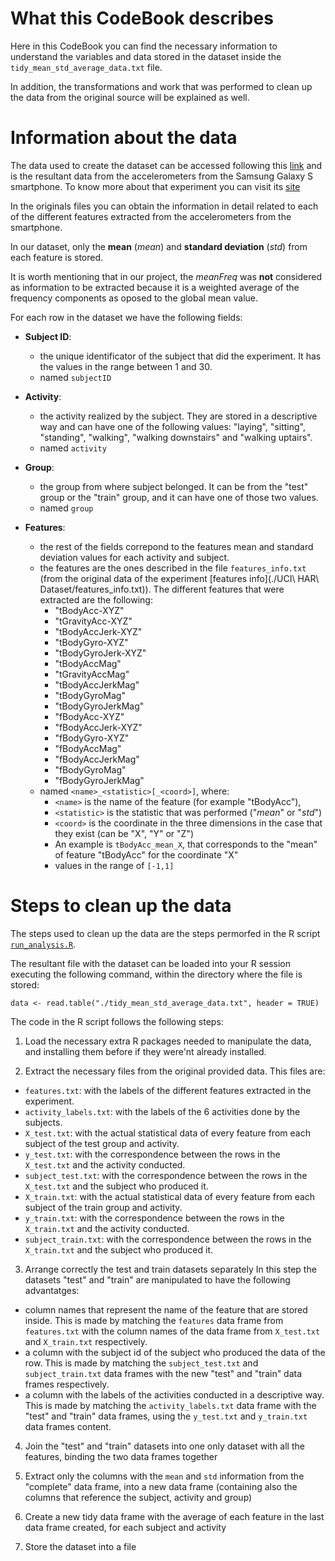 
What this CodeBook describes
============================

Here in this CodeBook you can find the necessary information to understand the variables and 
data stored in the dataset inside the `tidy_mean_std_average_data.txt` file. 

In addition, the transformations and work that was performed to clean up the data from the 
original source will be explained as well.


Information about the data
==========================

The data used to create the dataset can be accessed following this 
[link](https://d396qusza40orc.cloudfront.net/getdata%2Fprojectfiles%2FUCI%20HAR%20Dataset.zip)
and is the resultant data from the accelerometers from the Samsung Galaxy S smartphone. To 
know more about that experiment you can visit its 
[site](http://archive.ics.uci.edu/ml/datasets/Human+Activity+Recognition+Using+Smartphones)

In the originals files you can obtain the information in detail related to each of the
different features extracted from the accelerometers from the smartphone.

In our dataset, only the **mean** (_mean_) and **standard deviation** (_std_) from each
feature is stored. 

It is worth mentioning that in our project, the _meanFreq_ was **not** considered as
information to be extracted because it is a weighted average of the frequency components as
oposed to the global mean value.

For each row in the dataset we have the following fields:

* __Subject ID__: 
  - the unique identificator of the subject that did the experiment. It has the values in 
  the range between 1 and 30.
  - named `subjectID`

* __Activity__:
  - the activity realized by the subject. They are stored in a descriptive way and can have
  one of the following values: "laying", "sitting", "standing", "walking", 
  "walking downstairs" and "walking uptairs".
  - named `activity`

* __Group__:
  - the group from where subject belonged. It can be from the "test" group or the "train"
  group, and it can have one of those two values.
  - named `group`
  
* __Features__:
  - the rest of the fields correpond to the features mean and standard deviation values for
  each activity and subject.
  - the features are the ones described in the file `features_info.txt` (from the original
  data of the experiment [features info](./UCI\ HAR\ Dataset/features_info.txt)). 
    The different features that were extracted are the following:
    - "tBodyAcc-XYZ"
    - "tGravityAcc-XYZ" 
    - "tBodyAccJerk-XYZ" 
    - "tBodyGyro-XYZ"
    - "tBodyGyroJerk-XYZ"
    - "tBodyAccMag"
    - "tGravityAccMag"
    - "tBodyAccJerkMag"
    - "tBodyGyroMag"
    - "tBodyGyroJerkMag"
    - "fBodyAcc-XYZ"
    - "fBodyAccJerk-XYZ"
    - "fBodyGyro-XYZ"
    - "fBodyAccMag"
    - "fBodyAccJerkMag"
    - "fBodyGyroMag"
    - "fBodyGyroJerkMag"
  - named `<name>_<statistic>[_<coord>]`, where:
    - `<name>` is the name of the feature (for example "tBodyAcc"), 
    - `<statistic>` is the statistic that was performed ("_mean_" or "_std_")
    - `<coord>` is the coordinate in the three dimensions in the case that they exist (can 
      be "X", "Y" or "Z")
    - An example is `tBodyAcc_mean_X`, that corresponds to the "mean" of feature "tBodyAcc"
      for the coordinate "X"
    - values in the range of `[-1,1]`


Steps to clean up the data
==========================

The steps used to clean up the data are the steps permorfed in the R script
[`run_analysis.R`](run_analysis.R).

The resultant file with the dataset can be loaded into your R session executing the
following command, within the directory where the file is stored:

```
data <- read.table("./tidy_mean_std_average_data.txt", header = TRUE)
```

The code in the R script follows the following steps:

1. Load the necessary extra R packages needed to manipulate the data, and installing
them before if they were'nt already installed.

2. Extract the necessary files from the original provided data. This files are:
  - `features.txt`: with the labels of the different features extracted in the experiment.
  - `activity_labels.txt`: with the labels of the 6 activities done by the subjects.
  - `X_test.txt`: with the actual statistical data of every feature from each subject of
  the test group and activity.
  - `y_test.txt`: with the correspondence between the rows in the `X_test.txt` and the 
  activity conducted.
  - `subject_test.txt`: with the correspondence between the rows in the `X_test.txt` and
  the subject who produced it.
  - `X_train.txt`: with the actual statistical data of every feature from each subject of
  the train group and activity.
  - `y_train.txt`: with the correspondence between the rows in the `X_train.txt` and the 
  activity conducted.
  - `subject_train.txt`: with the correspondence between the rows in the `X_train.txt` and
  the subject who produced it.
  
3. Arrange correctly the test and train datasets separately
  In this step the datasets "test" and "train" are manipulated to have the following
  advantatges:
  - column names that represent the name of the feature that are stored inside. This is
  made by matching the `features` data frame from `features.txt` with the column names of 
  the data frame from `X_test.txt` and `X_train.txt` respectively.
  - a column with the subject id of the subject who produced the data of the row. This is 
  made by matching the `subject_test.txt` and `subject_train.txt` data frames with the 
  new "test" and "train" data frames respectively.
  - a column with the labels of the activities conducted in a descriptive way. This is made
  by matching the `activity_labels.txt` data frame with the "test" and "train" data frames,
  using the `y_test.txt` and `y_train.txt` data frames content.
  
4. Join the "test" and "train" datasets into one only dataset with all the features,
binding the two data frames together

5. Extract only the columns with the `mean` and `std` information from the "complete" 
data frame, into a new data frame (containing also the columns that reference the subject,
activity and group)

6. Create a new tidy data frame with the average of each feature in the last data frame 
created, for each subject and activity

7. Store the dataset into a file
